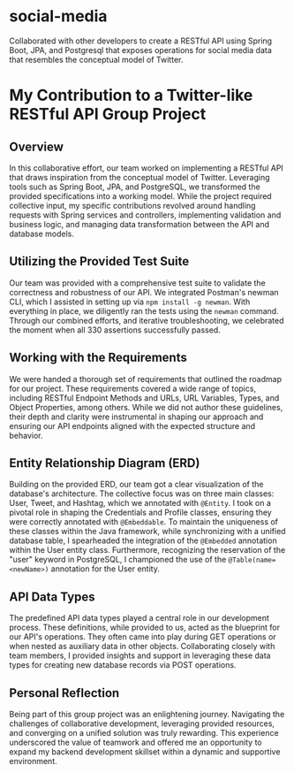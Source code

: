 # social-media
Collaborated with other developers to create a RESTful API using Spring Boot, JPA, and Postgresql that exposes operations for social media data that resembles the conceptual model of Twitter.
# My Contribution to a Twitter-like RESTful API Group Project

## Overview

In this collaborative effort, our team worked on implementing a RESTful API that draws inspiration from the conceptual model of Twitter. Leveraging tools such as Spring Boot, JPA, and PostgreSQL, we transformed the provided specifications into a working model. While the project required collective input, my specific contributions revolved around handling requests with Spring services and controllers, implementing validation and business logic, and managing data transformation between the API and database models.

## Utilizing the Provided Test Suite

Our team was provided with a comprehensive test suite to validate the correctness and robustness of our API. We integrated Postman's newman CLI, which I assisted in setting up via `npm install -g newman`. With everything in place, we diligently ran the tests using the `newman` command. Through our combined efforts, and iterative troubleshooting, we celebrated the moment when all 330 assertions successfully passed.

## Working with the Requirements

We were handed a thorough set of requirements that outlined the roadmap for our project. These requirements covered a wide range of topics, including RESTful Endpoint Methods and URLs, URL Variables, Types, and Object Properties, among others. While we did not author these guidelines, their depth and clarity were instrumental in shaping our approach and ensuring our API endpoints aligned with the expected structure and behavior.

## Entity Relationship Diagram (ERD)

Building on the provided ERD, our team got a clear visualization of the database's architecture. The collective focus was on three main classes: User, Tweet, and Hashtag, which we annotated with `@Entity`. I took on a pivotal role in shaping the Credentials and Profile classes, ensuring they were correctly annotated with `@Embeddable`. To maintain the uniqueness of these classes within the Java framework, while synchronizing with a unified database table, I spearheaded the integration of the `@Embedded` annotation within the User entity class. Furthermore, recognizing the reservation of the "user" keyword in PostgreSQL, I championed the use of the `@Table(name=<newName>)` annotation for the User entity.

## API Data Types

The predefined API data types played a central role in our development process. These definitions, while provided to us, acted as the blueprint for our API's operations. They often came into play during GET operations or when nested as auxiliary data in other objects. Collaborating closely with team members, I provided insights and support in leveraging these data types for creating new database records via POST operations.

## Personal Reflection

Being part of this group project was an enlightening journey. Navigating the challenges of collaborative development, leveraging provided resources, and converging on a unified solution was truly rewarding. This experience underscored the value of teamwork and offered me an opportunity to expand my backend development skillset within a dynamic and supportive environment.
